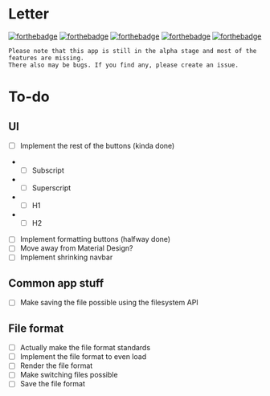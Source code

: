 # Letter

[![forthebadge](https://forthebadge.com/images/badges/powered-by-electricity.svg)](https://forthebadge.com)
[![forthebadge](https://forthebadge.com/images/badges/gluten-free.svg)](https://forthebadge.com)
[![forthebadge](https://forthebadge.com/images/badges/built-with-love.svg)](https://forthebadge.com)
[![forthebadge](https://forthebadge.com/images/badges/uses-html.svg)](https://forthebadge.com)
[![forthebadge](https://forthebadge.com/images/badges/compatibility-betamax.svg)](https://forthebadge.com)

    Please note that this app is still in the alpha stage and most of the features are missing.
    There also may be bugs. If you find any, please create an issue.

# To-do

## UI
+ [ ] Implement the rest of the buttons (kinda done)
+ + [ ] Subscript
+ + [ ] Superscript
+ + [ ] H1
+ + [ ] H2
+ [ ] Implement formatting buttons (halfway done)
+ [ ] Move away from Material Design?
+ [ ] Implement shrinking navbar
## Common app stuff
+ [ ] Make saving the file possible using the filesystem API
## File format
+ [ ] Actually make the file format standards
+ [ ] Implement the file format to even load
+ [ ] Render the file format
+ [ ] Make switching files possible
+ [ ] Save the file format